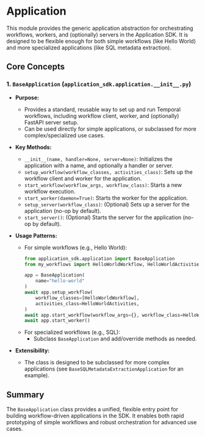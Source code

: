 # Application

This module provides the generic application abstraction for orchestrating workflows, workers, and (optionally) servers in the Application SDK. It is designed to be flexible enough for both simple workflows (like Hello World) and more specialized applications (like SQL metadata extraction).

## Core Concepts

### 1. `BaseApplication` (`application_sdk.application.__init__.py`)
- **Purpose:**
  - Provides a standard, reusable way to set up and run Temporal workflows, including workflow client, worker, and (optionally) FastAPI server setup.
  - Can be used directly for simple applications, or subclassed for more complex/specialized use cases.

- **Key Methods:**
  - `__init__(name, handler=None, server=None)`: Initializes the application with a name, and optionally a handler or server.
  - `setup_workflow(workflow_classes, activities_class)`: Sets up the workflow client and worker for the application.
  - `start_workflow(workflow_args, workflow_class)`: Starts a new workflow execution.
  - `start_worker(daemon=True)`: Starts the worker for the application.
  - `setup_server(workflow_class)`: (Optional) Sets up a server for the application (no-op by default).
  - `start_server()`: (Optional) Starts the server for the application (no-op by default).

- **Usage Patterns:**
  - For simple workflows (e.g., Hello World):
    ```python
    from application_sdk.application import BaseApplication
    from my_workflows import HelloWorldWorkflow, HelloWorldActivities

    app = BaseApplication(
        name="hello-world"
    )
    await app.setup_workflow(
        workflow_classes=[HelloWorldWorkflow],
        activities_class=HelloWorldActivities,
    )
    await app.start_workflow(workflow_args={}, workflow_class=HelloWorldWorkflow)
    await app.start_worker()
    ```
  - For specialized workflows (e.g., SQL):
    - Subclass `BaseApplication` and add/override methods as needed.

- **Extensibility:**
  - The class is designed to be subclassed for more complex applications (see `BaseSQLMetadataExtractionApplication` for an example).

## Summary

The `BaseApplication` class provides a unified, flexible entry point for building workflow-driven applications in the SDK. It enables both rapid prototyping of simple workflows and robust orchestration for advanced use cases.
